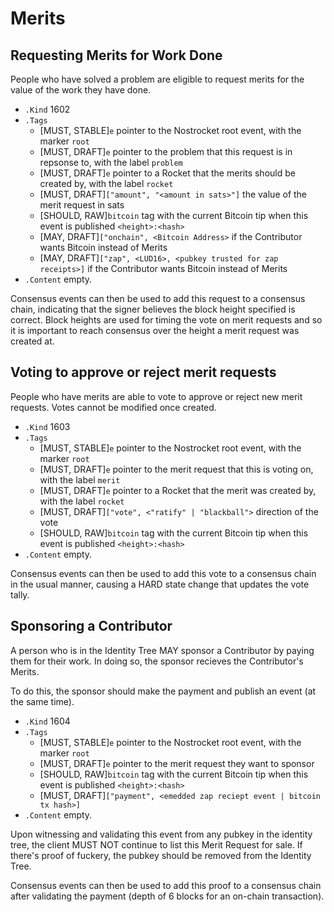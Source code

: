 # Merits

## Requesting Merits for Work Done
People who have solved a problem are eligible to request merits for the value of the work they have done.

* `.Kind` 1602
* `.Tags`
	* [MUST, STABLE]`e` pointer to the Nostrocket root event, with the marker `root`
	* [MUST, DRAFT]`e` pointer to the problem that this request is in repsonse to, with the label `problem`
	* [MUST, DRAFT]`e` pointer to a Rocket that the merits should be created by, with the label `rocket`
	* [MUST, DRAFT]`["amount", "<amount in sats>"]` the value of the merit request in sats
	* [SHOULD, RAW]`bitcoin` tag with the current Bitcoin tip when this event is published `<height>:<hash>`
	* [MAY, DRAFT]`["onchain", <Bitcoin Address>` if the Contributor wants Bitcoin instead of Merits
	* [MAY, DRAFT]`["zap", <LUD16>, <pubkey trusted for zap receipts>]` if the Contributor wants Bitcoin instead of Merits
* `.Content` empty.

Consensus events can then be used to add this request to a consensus chain, indicating that the signer believes the block height specified is correct. Block heights are used for timing the vote on merit requests and so it is important to reach consensus over the height a merit request was created at.

## Voting to approve or reject merit requests
People who have merits are able to vote to approve or reject new merit requests. Votes cannot be modified once created.

* `.Kind` 1603
* `.Tags`
	* [MUST, STABLE]`e` pointer to the Nostrocket root event, with the marker `root`
	* [MUST, DRAFT]`e` pointer to the merit request that this is voting on, with the label `merit`
	* [MUST, DRAFT]`e` pointer to a Rocket that the merit was created by, with the label `rocket`
	* [MUST, DRAFT]`["vote", <"ratify" | "blackball">` direction of the vote
	* [SHOULD, RAW]`bitcoin` tag with the current Bitcoin tip when this event is published `<height>:<hash>`
* `.Content` empty.

Consensus events can then be used to add this vote to a consensus chain in the usual manner, causing a HARD state change that updates the vote tally.

## Sponsoring a Contributor
A person who is in the Identity Tree MAY sponsor a Contributor by paying them for their work. In doing so, the sponsor recieves the Contributor's Merits.

To do this, the sponsor should make the payment and publish an event (at the same time).

* `.Kind` 1604
* `.Tags`
	* [MUST, STABLE]`e` pointer to the Nostrocket root event, with the marker `root`
	* [MUST, DRAFT]`e` pointer to the merit request they want to sponsor
	* [SHOULD, RAW]`bitcoin` tag with the current Bitcoin tip when this event is published `<height>:<hash>`
	* [MUST, DRAFT]`["payment", <emedded zap reciept event | bitcoin tx hash>]`
* `.Content` empty.

Upon witnessing and validating this event from any pubkey in the identity tree, the client MUST NOT continue to list this Merit Request for sale. If there's proof of fuckery, the pubkey should be removed from the Identity Tree.

Consensus events can then be used to add this proof to a consensus chain after validating the payment (depth of 6 blocks for an on-chain transaction). 

